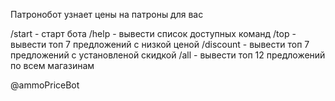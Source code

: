 Патронобот узнает цены на патроны для вас

/start - старт бота
/help - вывести список доступных команд
/top - вывести топ 7 предложений с низкой ценой
/discount - вывести топ 7 предложений c установленой скидкой
/all - вывести топ 12 предложений по всем магазинам

@ammoPriceBot